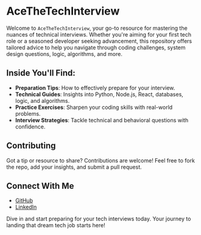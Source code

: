 # AceTheTechInterview

Welcome to `AceTheTechInterview`, your go-to resource for mastering the nuances of technical interviews. Whether you're aiming for your first tech role or a seasoned developer seeking advancement, this repository offers tailored advice to help you navigate through coding challenges, system design questions, logic, algorithms, and more.

## Inside You'll Find:

- **Preparation Tips**: How to effectively prepare for your interview.
- **Technical Guides**: Insights into Python, Node.js, React, databases, logic, and algorithms.
- **Practice Exercises**: Sharpen your coding skills with real-world problems.
- **Interview Strategies**: Tackle technical and behavioral questions with confidence.

## Contributing

Got a tip or resource to share? Contributions are welcome! Feel free to fork the repo, add your insights, and submit a pull request.

## Connect With Me

- [GitHub](https://github.com/aepereiro)
- [LinkedIn](https://www.linkedin.com/in/antonio-pereiro)

Dive in and start preparing for your tech interviews today. Your journey to landing that dream tech job starts here!
